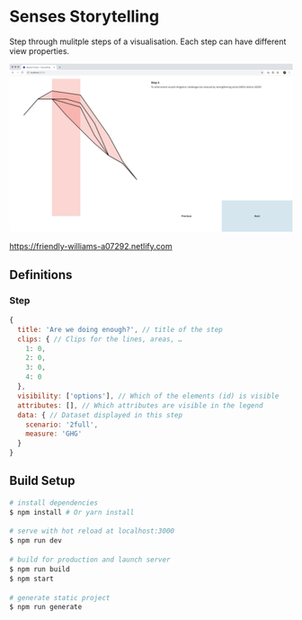 # Senses Storytelling

Step through mulitple steps of a visualisation. Each step can have different view properties.

![Screenshot](screenshot.png)

https://friendly-williams-a07292.netlify.com

## Definitions

### Step

```js
{
  title: 'Are we doing enough?', // title of the step
  clips: { // Clips for the lines, areas, …
    1: 0,
    2: 0,
    3: 0,
    4: 0
  },
  visibility: ['options'], // Which of the elements (id) is visible
  attributes: [], // Which attributes are visible in the legend
  data: { // Dataset displayed in this step
    scenario: '2full',
    measure: 'GHG'
  }
}
```

## Build Setup

``` bash
# install dependencies
$ npm install # Or yarn install

# serve with hot reload at localhost:3000
$ npm run dev

# build for production and launch server
$ npm run build
$ npm start

# generate static project
$ npm run generate
```
